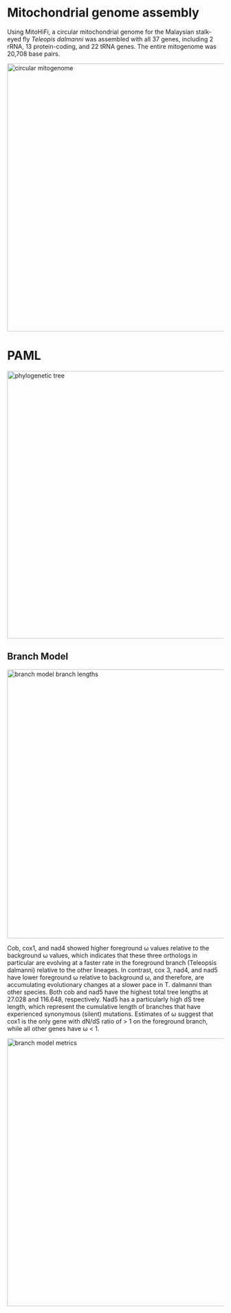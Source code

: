 # Mitochondrial genome assembly
Using MitoHiFi, a circular mitochondrial genome for the Malaysian stalk-eyed fly *Teleopis dalmanni* was assembled with all 37 genes, including 2 rRNA, 13 protein-coding, and 22 tRNA genes. The entire mitogenome was 20,708 base pairs.


<img width="622" alt="circular mitogenome" src="https://github.com/sylviemarie/Stalk-Eyed-Fly-Genomics/assets/116887272/91a6273f-a7ee-4310-8750-c99c027b0f8f">


# PAML

<img width="621" alt="phylogenetic tree" src="https://github.com/sylviemarie/Stalk-Eyed-Fly-Genomics/assets/116887272/928eb57c-9f73-4b44-87a6-e6ece138cf01">


## Branch Model

<img width="624" alt="branch model branch lengths" src="https://github.com/sylviemarie/Stalk-Eyed-Fly-Genomics/assets/116887272/904ba0ca-950a-439c-a0ba-fb0dff9ef205">

Cob, cox1, and nad4 showed higher foreground ω values relative to the background ω values, which indicates that these three orthologs in particular are evolving at a faster rate in the foreground branch (Teleopsis dalmanni) relative to the other lineages. In contrast, cox 3, nad4, and nad5 have lower foreground ω relative to background ω, and therefore, are accumulating evolutionary changes at a slower pace in T. dalmanni than other species. Both cob and nad5 have the highest total tree lengths at 27.028 and 116.648, respectively. Nad5 has a particularly high dS tree length, which represent the cumulative length of branches that have experienced synonymous (silent) mutations. Estimates of ω suggest that cox1 is the only gene with dN/dS ratio of > 1 on the
foreground branch, while all other genes have ω < 1.

<img width="622" alt="branch model metrics" src="https://github.com/sylviemarie/Stalk-Eyed-Fly-Genomics/assets/116887272/7c907536-2083-41d0-8fcb-be80d0c70f87">
